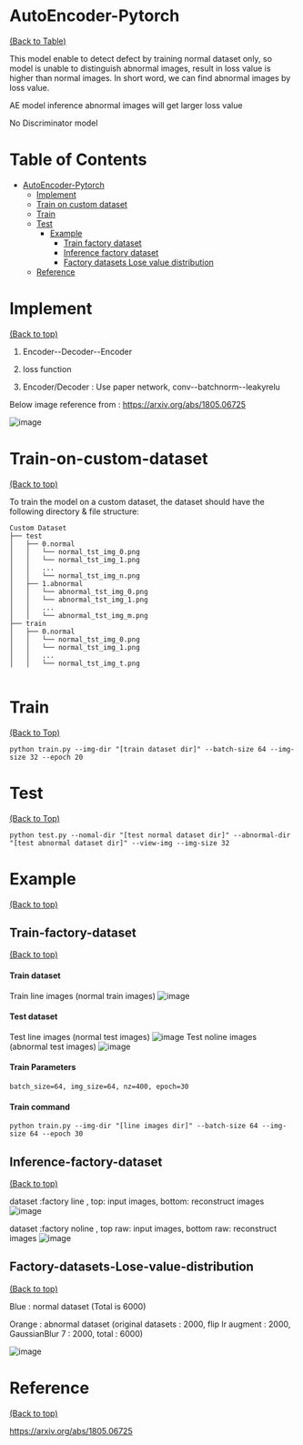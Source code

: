 # AutoEncoder-Pytorch
[(Back to Table)](#table-of-contents)

This model enable to detect defect by training normal dataset only, so model is unable to distinguish abnormal images, result in loss value is higher than normal images. In short word, we can find abnormal images by loss value.

AE model inference abnormal images will get larger loss value

No Discriminator model 

<!-- After you have introduced your project, it is a good idea to add a **Table of contents** or **TOC** as **cool** people say it. This would make it easier for people to navigate through your README and find exactly what they are looking for.

Here is a sample TOC(*wow! such cool!*) that is actually the TOC for this README. -->
# Table of Contents
- [AutoEncoder-Pytorch](#AutoEncoder-Pytorch)
    - [Implement](#Implement)
    - [Train on custom dataset](#Train-on-custom-dataset)
    - [Train](#Train)
    - [Test](#Test)
        - [Example](#Example)
            - [Train factory dataset](#Train-factory-dataset)
            - [Inference factory dataset](#Inference-factory-dataset)
            - [Factory datasets Lose value distribution](#Factory-datasets-Lose-value-distribution)
    - [Reference](#Reference)


# Implement 
[(Back to top)](#table-of-contents)

1. Encoder--Decoder--Encoder

2. loss function

3. Encoder/Decoder : Use paper network, conv--batchnorm--leakyrelu

Below image reference from : https://arxiv.org/abs/1805.06725

![image](https://user-images.githubusercontent.com/58428559/187036065-f1b7f624-bb0d-4d96-b3c9-6e6d8f74c98a.png)



# Train-on-custom-dataset
[(Back to top)](#table-of-contents)

To train the model on a custom dataset, the dataset should have the following directory & file structure:
```
Custom Dataset
├── test
│   ├── 0.normal
│   │   └── normal_tst_img_0.png
│   │   └── normal_tst_img_1.png
│   │   ...
│   │   └── normal_tst_img_n.png
│   ├── 1.abnormal
│   │   └── abnormal_tst_img_0.png
│   │   └── abnormal_tst_img_1.png
│   │   ...
│   │   └── abnormal_tst_img_m.png
├── train
│   ├── 0.normal
│   │   └── normal_tst_img_0.png
│   │   └── normal_tst_img_1.png
│   │   ...
│   │   └── normal_tst_img_t.png


```

# Train
[(Back to Top)](#table-of-contents)

```
python train.py --img-dir "[train dataset dir]" --batch-size 64 --img-size 32 --epoch 20
```

# Test
[(Back to Top)](#table-of-contents)

```
python test.py --nomal-dir "[test normal dataset dir]" --abnormal-dir "[test abnormal dataset dir]" --view-img --img-size 32
```
# Example
[(Back to top)](#table-of-contents)


## Train-factory-dataset
[(Back to top)](#table-of-contents)

#### Train dataset 
Train line images (normal train images)
![image](https://user-images.githubusercontent.com/58428559/187246350-0d0bcab6-339c-4bea-a30f-e39271c7f80d.png)


#### Test dataset
Test line images (normal test images)
![image](https://user-images.githubusercontent.com/58428559/187246615-f194c45a-caac-434a-93a9-3cad1a6d31ca.png)
Test noline images (abnormal test images)
![image](https://user-images.githubusercontent.com/58428559/187246816-711895b0-9d24-4c6c-9642-3119ae3ec6bc.png)


#### Train Parameters
    batch_size=64, img_size=64, nz=400, epoch=30

#### Train command
```
python train.py --img-dir "[line images dir]" --batch-size 64 --img-size 64 --epoch 30 
```
## Inference-factory-dataset
[(Back to top)](#table-of-contents)

dataset :factory line , top: input images, bottom: reconstruct images
![image](https://user-images.githubusercontent.com/58428559/187036135-46cd0915-b695-48a8-b377-0859e57fb1da.png)


dataset :factory noline , top raw: input images, bottom raw: reconstruct images
![image](https://user-images.githubusercontent.com/58428559/187036162-52b6fb52-cc6b-44b6-99e5-d532332e9c9a.png)

## Factory-datasets-Lose-value-distribution
[(Back to top)](#table-of-contents)

Blue : normal dataset (Total is 6000)

Orange : abnormal dataset (original datasets : 2000, flip lr augment : 2000, GaussianBlur 7 : 2000, total : 6000)

![image](https://user-images.githubusercontent.com/58428559/187195639-ae90b89e-3f24-4718-9191-228ab83580d5.png)



# Reference
[(Back to top)](#table-of-contents)

https://arxiv.org/abs/1805.06725

